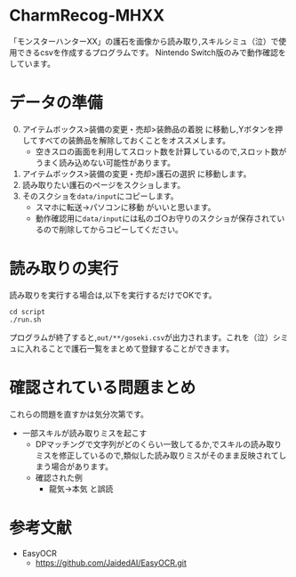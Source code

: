 # CharmRecog-MHXX 
「モンスターハンターXX」の護石を画像から読み取り,スキルシミュ（泣）で使用できるcsvを作成するプログラムです。
Nintendo Switch版のみで動作確認をしています。

# データの準備
0. アイテムボックス>装備の変更・売却>装飾品の着脱 に移動し,Yボタンを押してすべての装飾品を解除しておくことをオススメします。
    - 空きスロの画面を利用してスロット数を計算しているので,スロット数がうまく読み込めない可能性があります。
1. アイテムボックス>装備の変更・売却>護石の選択 に移動します。
2. 読み取りたい護石のページをスクショします。
3. そのスクショを`data/input`にコピーします。
    - スマホに転送→パソコンに移動 がいいと思います。
    - 動作確認用に`data/input`には私のゴ○お守りのスクショが保存されているので削除してからコピーしてください。

# 読み取りの実行
読み取りを実行する場合は,以下を実行するだけでOKです。

```
cd script
./run.sh
```
プログラムが終了すると,`out/**/goseki.csv`が出力されます。これを（泣）シミュに入れることで護石一覧をまとめて登録することができます。

# 確認されている問題まとめ
これらの問題を直すかは気分次第です。
- 一部スキルが読み取りミスを起こす
    - DPマッチングで文字列がどのくらい一致してるか,でスキルの読み取りミスを修正しているので,類似した読み取りミスがそのまま反映されてしまう場合があります。
    - 確認された例
        - 龍気→本気 と誤読

# 参考文献
- EasyOCR
    - https://github.com/JaidedAI/EasyOCR.git
